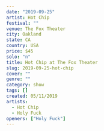 ```yaml
---
date: "2019-09-25"
artist: Hot Chip
festival: ""
venue: The Fox Theater
city: Oakland
state: CA
country: USA
price: $45
solo: "n"
title: Hot Chip at The Fox Theater
slug: 2019-09-25-hot-chip
cover: ""
genre: ""
category: show
tags: []
created: 05/11/2019
artists:
  - Hot Chip
  - Holy Fuck
openers: ["Holy Fuck"]
---
```

